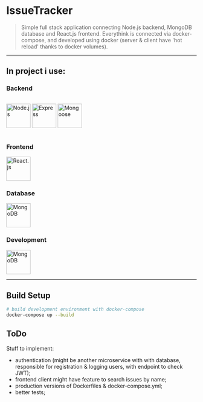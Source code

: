 # IssueTracker

>Simple full stack application connecting Node.js backend, MongoDB database and React.js frontend. Everythink is connected via docker-compose, and developed using docker (server & client have 'hot reload' thanks to docker volumes).

---

## In project i use:

### Backend
<p style="float: left">
<img src="https://cdn.iconscout.com/icon/free/png-256/node-js-1174925.png" alt="Node.js" width="64" style="display: inline">
<img src="https://encrypted-tbn0.gstatic.com/images?q=tbn:ANd9GcS88qsrd0PXJzWBK2MYRgBWchcs-LMBYwBncfMuLDlAWjHbUXvGIw" alt="Express" width="64" style="display: inline">
<img src="https://pbs.twimg.com/profile_images/946432748276740096/0TXzZU7W.jpg" alt="Mongoose" width="64" style="display: inline">
</p><div style="clear:both;"></div>


### Frontend
<img src="https://cdn.iconscout.com/icon/free/png-256/react-4-1175110.png" alt="React.js" width="64" style="display: inline">

### Database

<img src="https://cdn.iconscout.com/icon/free/png-256/mongodb-4-1175139.png" alt="MongoDB" width="64" style="display: inline">


### Development

<img src="https://cdn.iconscout.com/icon/free/png-256/docker-226091.png" alt="MongoDB" width="64" style="display: inline">


---

## Build Setup

```bash
# build development environment with docker-compose
docker-compose up --build

```


## ToDo

Stuff to implement:

- authentication (might be another microservice with with database, responsible for registration & logging users, with endpoint to check JWT);
- frontend client might have feature to search issues by name;
- production versions of Dockerfiles & docker-compose.yml;
- better tests;
